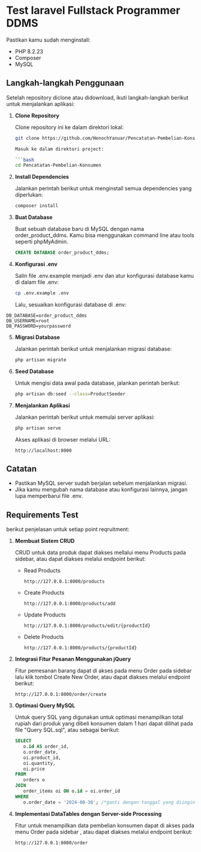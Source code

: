 # Test laravel Fullstack Programmer DDMS

Pastikan kamu sudah menginstall:
- PHP 8.2.23
- Composer
- MySQL

## Langkah-langkah Penggunaan

Setelah repository diclone atau didownload, ikuti langkah-langkah berikut untuk menjalankan aplikasi:

1. **Clone Repository**
   
   Clone repository ini ke dalam direktori lokal:

   ```bash
   git clone https://github.com/HenochYanuar/Pencatatan-Pembelian-Konsumen.git

   Masuk ke dalam direktori project:

   ```bash
   cd Pencatatan-Pembelian-Konsumen
   ```

2. **Install Dependencies**

   Jalankan perintah berikut untuk menginstall semua dependencies yang diperlukan:

   ```bash
   composer install
   ```

3. **Buat Database**

   Buat sebuah database baru di MySQL dengan nama order_product_ddms. Kamu bisa menggunakan command line atau tools seperti phpMyAdmin.

   ```sql
   CREATE DATABASE order_product_ddms;
   ```

4. **Konfigurasi .env**

   Salin file .env.example menjadi .env dan atur konfigurasi database kamu di dalam file .env:

   ```bash
   cp .env.example .env
   ```

   Lalu, sesuaikan konfigurasi database di .env:

  ```dotenv
  DB_DATABASE=order_product_ddms
  DB_USERNAME=root
  DB_PASSWORD=yourpassword
  ```

5. **Migrasi Database**

   Jalankan perintah berikut untuk menjalankan migrasi database:

   ```bash
   php artisan migrate
   ```

6. **Seed Database**

   Untuk mengisi data awal pada database, jalankan perintah berikut:

   ```bash
   php artisan db:seed --class=ProductSeeder
   ```

7. **Menjalankan Aplikasi**

   Jalankan perintah berikut untuk memulai server aplikasi:

   ```bash
   php artisan serve
   ```

   Akses aplikasi di browser melalui URL:

   ```text
   http://localhost:8000
   ```

## Catatan

  - Pastikan MySQL server sudah berjalan sebelum menjalankan migrasi.
  - Jika kamu mengubah nama database atau konfigurasi lainnya, jangan lupa memperbarui file .env.
  

## Requirements Test

berikut penjelasan untuk setiap point reqruitment:

1. **Membuat Sistem CRUD**
   
   CRUD untuk data produk dapat diakses mellalui menu Products pada sidebar, atau dapat diakses melalui endpoint berikut:

   - Read Products
      ```url
      http://127.0.0.1:8000/products
      ```
   - Create Products
      ```url
      http://127.0.0.1:8000/products/add
      ```
   - Update Products
      ```url
      http://127.0.0.1:8000/products/edit/{productId}
      ```
   - Delete Products
      ```url
      http://127.0.0.1:8000/products/{productId}
      ```


2. **Integrasi Fitur Pesanan Menggunakan jQuery**

   Fitur pemesanan barang dapat di akses pada menu Order pada sidebar lalu klik tombol Create New Order, atau dapat diakses melalui endpoint berikut:

   ```url
   http://127.0.0.1:8000/order/create
   ```

3. **Optimasi Query MySQL**

   Untuk query SQL yang digunakan untuk optimasi menampilkan total rupiah dari produk yang dibeli konsumen dalam 1 hari dapat dilihat pada file "Query SQL.sql", atau sebagai berikut:

   ```sql
   SELECT
      o.id AS order_id,
      o.order_date,
      oi.product_id,
      oi.quantity,
      oi.price
   FROM
      orders o
   JOIN
      order_items oi ON o.id = oi.order_id
   WHERE
      o.order_date = '2024-08-30'; /*ganti dengan tanggal yang diinginkan*/
   ```

4. **Implementasi DataTables dengan Server-side Processing**

   Fitur untuk menampilkan data pembelian konsumen dapat di akses pada menu Order pada sidebar , atau dapat diakses melalui endpoint berikut:

   ```url
   http://127.0.0.1:8000/order
   ```
